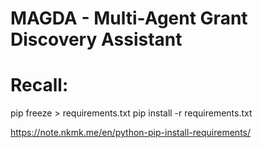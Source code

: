 # MAGDA - Multi-Agent Grant Discovery Assistant



# Recall:
pip freeze > requirements.txt
pip install -r requirements.txt

https://note.nkmk.me/en/python-pip-install-requirements/